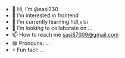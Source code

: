 - 👋 Hi, I’m @sasi230
- 👀 I’m interested in frontend
- 🌱 I’m currently learning hdl,vlsi
- 💞️ I’m looking to collaborate on ...
- 📫 How to reach me sasi87009@gmail.com
- 😄 Pronouns: ...
- ⚡ Fun fact: ...

<!---
sasi230/sasi230 is a ✨ special ✨ repository because its `README.md` (this file) appears on your GitHub profile.
You can click the Preview link to take a look at your changes.
--->
